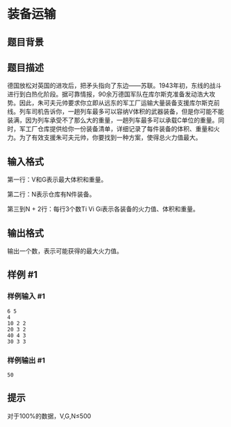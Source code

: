 # 装备运输

## 题目背景



## 题目描述

德国放松对英国的进攻后，把矛头指向了东边——苏联。1943年初，东线的战斗进行到白热化阶段。据可靠情报，90余万德国军队在库尔斯克准备发动浩大攻势。因此，朱可夫元帅要求你立即从远东的军工厂运输大量装备支援库尔斯克前线。列车司机告诉你，一趟列车最多可以容纳V体积的武器装备，但是你可能不能装满，因为列车承受不了那么大的重量，一趟列车最多可以承载C单位的重量。同时，军工厂仓库提供给你一份装备清单，详细记录了每件装备的体积、重量和火力。为了有效支援朱可夫元帅，你要找到一种方案，使得总火力值最大。


## 输入格式

第一行：V和G表示最大体积和重量。

第二行：N表示仓库有N件装备。

第三到N + 2行：每行3个数Ti Vi Gi表示各装备的火力值、体积和重量。


## 输出格式

输出一个数，表示可能获得的最大火力值。


## 样例 #1

### 样例输入 #1
```
6 5 
4
10 2 2
20 3 2 
40 4 3 
30 3 3 
```

### 样例输出 #1

```
50
```

## 提示

对于100%的数据，V,G,N≤500

